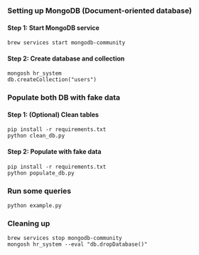 ### Setting up MongoDB (Document-oriented database)

#### Step 1: Start MongoDB service
```shell
brew services start mongodb-community
```

#### Step 2: Create database and collection
```shell
mongosh hr_system
db.createCollection("users")
```

### Populate both DB with fake data

#### Step 1: (Optional) Clean tables
```shell
pip install -r requirements.txt
python clean_db.py
```

#### Step 2: Populate with fake data
```shell
pip install -r requirements.txt
python populate_db.py
```

### Run some queries
```shell
python example.py
```

### Cleaning up
```shell
brew services stop mongodb-community
mongosh hr_system --eval "db.dropDatabase()"
```
